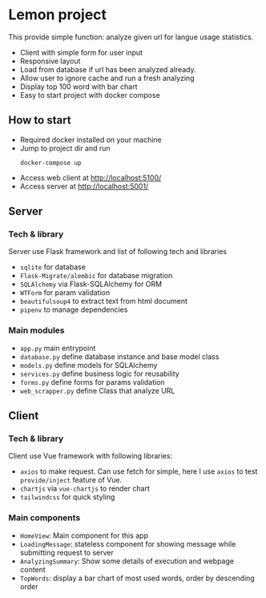 # Lemon project

This provide simple function: analyze given url for langue usage statistics.

- Client with simple form for user input
- Responsive layout
- Load from database if url has been analyzed already.
- Allow user to ignore cache and run a fresh analyzing
- Display top 100 word with bar chart
- Easy to start project with docker compose

## How to start

- Required docker installed on your machine
- Jump to project dir and run
  ```
  docker-compose up
  ```
- Access web client at [http://localhost:5100/](http://localhost:5100/)
- Access server at [http://localhost:5001/](http://localhost:5001/)

## Server

### Tech & library
Server use Flask framework and list of following tech and libraries

- `sqlite` for database
- `Flask-Migrate/alembic` for database migration
- `SQLAlchemy` via Flask-SQLAlchemy for ORM
- `WTForm` for param validation
- `beautifulsoup4` to extract text from html document
- `pipenv` to manage dependencies


### Main modules

- `app.py` main entrypoint
- `database.py` define database instance and base model class
- `models.py` define models for SQLAlchemy
- `services.py` define business logic for reusability
- `forms.py` define forms for params validation
- `web_scrapper.py` define Class that analyze URL

## Client

### Tech & library
Client use Vue framework with following libraries:

- `axios` to make request. Can use fetch for simple, here I use `axios` to test `provide/inject` feature of Vue.
- `chartjs` via `vue-chartjs` to render chart
- `tailwindcss` for quick styling

### Main components
- `HomeView`: Main component for this app
- `LoadingMessage`: stateless component for showing message while submitting request to server
- `AnalyzingSummary`: Show some details of execution and webpage content
- `TopWords`: display a bar chart of most used words, order by descending order
